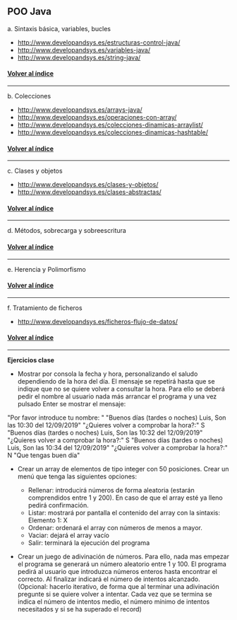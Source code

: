 <a name="tema1"></a>
## POO Java 

a.	Sintaxis básica, variables, bucles
- http://www.developandsys.es/estructuras-control-java/
- http://www.developandsys.es/variables-java/
- http://www.developandsys.es/string-java/

#### [Volver al índice](#tema1)
***

b.	Colecciones
- http://www.developandsys.es/arrays-java/
- http://www.developandsys.es/operaciones-con-array/
- http://www.developandsys.es/colecciones-dinamicas-arraylist/
- http://www.developandsys.es/colecciones-dinamicas-hashtable/

#### [Volver al índice](#tema1)
***

c.	Clases y objetos
- http://www.developandsys.es/clases-y-objetos/
- http://www.developandsys.es/clases-abstractas/

#### [Volver al índice](#tema1)
***

d.	Métodos, sobrecarga y sobreescritura

#### [Volver al índice](#tema1)
***

e.	Herencia y Polimorfismo

#### [Volver al índice](#tema1)
***

f.	Tratamiento de ficheros

- http://www.developandsys.es/ficheros-flujo-de-datos/

#### [Volver al índice](#tema1)
***

**Ejercicios clase**

- Mostrar por consola la fecha y hora, personalizando el saludo dependiendo de la hora del día. El mensaje se repetirá hasta que se indique que no se quiere volver a consultar la hora. Para ello se deberá pedir el nombre al usuario nada más arrancar el programa y una vez pulsado Enter se mostrar el mensaje: 

"Por favor introduce tu nombre: "
"Buenos días (tardes o noches) Luis, Son las  10:30 del 12/09/2019"
"¿Quieres volver a comprobar la hora?:" S
"Buenos días (tardes o noches) Luis, Son las  10:32 del 12/09/2019"
"¿Quieres volver a comprobar la hora?:" S
"Buenos días (tardes o noches) Luis, Son las  10:34 del 12/09/2019"
"¿Quieres volver a comprobar la hora?:" N
"Que tengas buen día"

- Crear un array de elementos de tipo integer con 50 posiciones. Crear un menú que tenga las siguientes opciones:
	- Rellenar: introducirá números de forma aleatoria (estarán comprendidos entre 1 y 200). En caso de que el array esté ya lleno pedirá confirmación.
	- Listar: mostrará por pantalla el contenido del array con la sintaxis: Elemento 1: X
	- Ordenar: ordenará el array con números de menos a mayor.
	- Vaciar: dejará el array vacío
	- Salir: terminará la ejecución del programa

- Crear un juego de adivinación de números. Para ello, nada mas empezar el programa se generará un número aleatorio entre 1 y 100. El programa pedirá al usuario que introduzca números enteros hasta encontrar el correcto. Al finalizar indicará el número de intentos alcanzado. (Opcional: hacerlo iterativo, de forma que al terminar una adivinación pregunte si se quiere volver a intentar. Cada vez que se termina se indica el número de intentos medio, el número mínimo de intentos necesitados y si se ha superado el record)